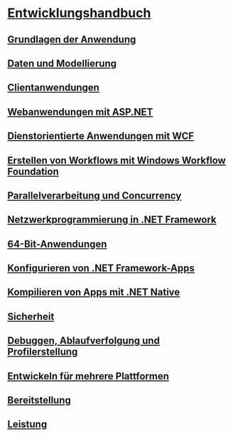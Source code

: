 # [Entwicklungshandbuch](development-guide.md)
## [Grundlagen der Anwendung](../standard/application-essentials.md)
## [Daten und Modellierung](data/index.md)
## [Clientanwendungen](develop-client-apps.md)
## [Webanwendungen mit ASP.NET](develop-web-apps-with-aspnet.md)
## [Dienstorientierte Anwendungen mit WCF](windows-services/index.md)
## [Erstellen von Workflows mit Windows Workflow Foundation](windows-workflow-foundation/index.md)
## [Parallelverarbeitung und Concurrency](../standard/parallel-processing-and-concurrency.md)
## [Netzwerkprogrammierung in .NET Framework](network-programming/index.md)
## [64-Bit-Anwendungen](64-bit-apps.md)
## [Konfigurieren von .NET Framework-Apps](configure-apps/index.md)
## [Kompilieren von Apps mit .NET Native](net-native/index.md)
## [Sicherheit](../standard/security/index.md)
## [Debuggen, Ablaufverfolgung und Profilerstellung](debug-trace-profile/index.md)
## [Entwickeln für mehrere Plattformen](../standard/cross-platform/index.md)
## [Bereitstellung](deployment/index.md)
## [Leistung](performance/index.md)
